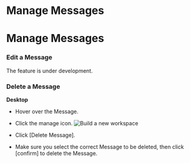 # Manage Messages

Manage Messages
===============

 ### Edit a Message

 The feature is under development.

   
 ### Delete a Message



**Desktop** 

* Hover over the Message.


* Click the manage icon. ![Build a new workspace](https://files.swit.io/help_image/FB_CH2_Delete1.png) 


* Click [Delete Message].


* Make sure you select the correct Message to be deleted, then click [confirm] to delete the Message.
  